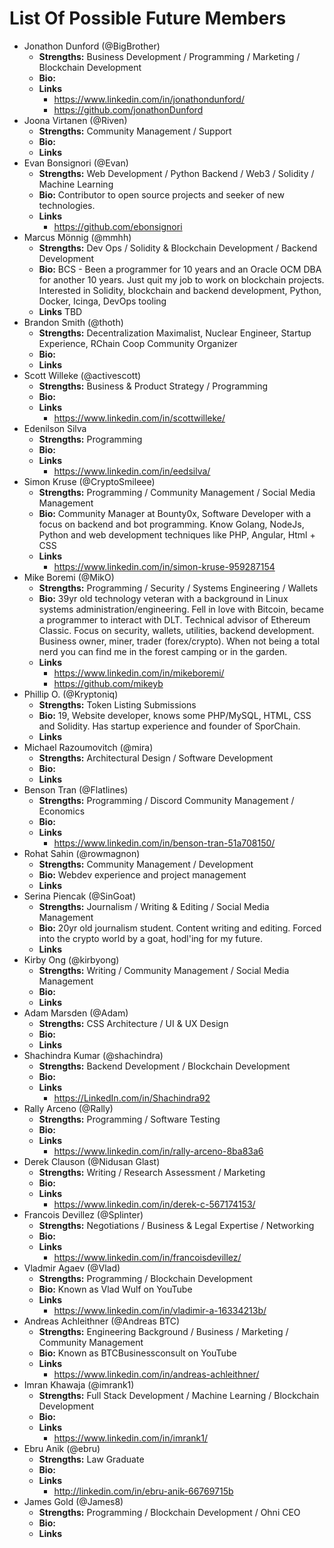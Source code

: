 # List Of Possible Future Members

- Jonathon Dunford (@BigBrother)
  - **Strengths:** Business Development / Programming / Marketing / Blockchain Development
  - **Bio:**
  - **Links**
    - https://www.linkedin.com/in/jonathondunford/
    - https://github.com/jonathonDunford
- Joona Virtanen (@Riven)
  - **Strengths:** Community Management / Support
  - **Bio:**
  - **Links**
- Evan Bonsignori (@Evan)
  - **Strengths:** Web Development / Python Backend / Web3 / Solidity / Machine Learning
  - **Bio:** Contributor to open source projects and seeker of new technologies. 
  - **Links**
    - https://github.com/ebonsignori
- Marcus Mönnig (@mmhh)
  - **Strengths:** Dev Ops / Solidity & Blockchain Development / Backend Development
  - **Bio:** BCS - Been a programmer for 10 years and an Oracle OCM DBA for another 10 years. Just quit my job to work on blockchain projects. Interested in Solidity, blockchain and backend development, Python, Docker, Icinga, DevOps tooling
  - **Links** TBD
- Brandon Smith (@thoth)
  - **Strengths:** Decentralization Maximalist, Nuclear Engineer, Startup Experience, RChain Coop Community Organizer
  - **Bio:**
  - **Links**
- Scott Willeke (@activescott)
  - **Strengths:** Business & Product Strategy / Programming
  - **Bio:**
  - **Links**
    - https://www.linkedin.com/in/scottwilleke/
- Edenilson Silva
  - **Strengths:** Programming
  - **Bio:**
  - **Links**
    - https://www.linkedin.com/in/eedsilva/
- Simon Kruse (@CryptoSmileee)
  - **Strengths:** Programming / Community Management / Social Media Management
  - **Bio:** Community Manager at Bounty0x, Software Developer with a focus on backend and bot programming.  Know Golang, NodeJs, Python and web development techniques like PHP, Angular, Html + CSS
  - **Links**
    - https://www.linkedin.com/in/simon-kruse-959287154
- Mike Boremi (@MikO)
  - **Strengths:** Programming / Security / Systems Engineering / Wallets
  - **Bio:** 39yr old technology veteran with a background in Linux systems administration/engineering.  Fell in love with Bitcoin, became a programmer to interact with DLT.  Technical advisor of Ethereum Classic. Focus on security, wallets, utilities, backend development.  Business owner, miner, trader (forex/crypto).  When not being a total nerd you can find me in the forest camping or in the garden.
  - **Links**
	- https://www.linkedin.com/in/mikeboremi/
	- https://github.com/mikeyb
- Phillip O. (@Kryptoniq)
  - **Strengths:** Token Listing Submissions
  - **Bio:** 19, Website developer, knows some PHP/MySQL, HTML, CSS and Solidity. Has startup experience and founder of SporChain.
  - **Links**
- Michael Razoumovitch (@mira)
  - **Strengths:** Architectural Design / Software Development
  - **Bio:**
  - **Links**
- Benson Tran (@Flatlines)
  - **Strengths:** Programming / Discord Community Management / Economics
  - **Bio:**
  - **Links**
    - https://www.linkedin.com/in/benson-tran-51a708150/
- Rohat Sahin (@rowmagnon)
  - **Strengths:** Community Management / Development
  - **Bio:** Webdev experience and project management
  - **Links**
- Serina Piencak (@SinGoat)
  - **Strengths:** Journalism / Writing & Editing / Social Media Management
  - **Bio:** 20yr old journalism student.  Content writing and editing. Forced into the crypto world by a goat, hodl'ing for my future.
  - **Links**
- Kirby Ong (@kirbyong)
  - **Strengths:** Writing / Community Management / Social Media Management
  - **Bio:**
  - **Links**
- Adam Marsden (@Adam)
  - **Strengths:** CSS Architecture / UI & UX Design
  - **Bio:**
  - **Links**
- Shachindra Kumar (@shachindra)
  - **Strengths:** Backend Development / Blockchain Development
  - **Bio:**
  - **Links**
    - https://LinkedIn.com/in/Shachindra92
- Rally Arceno (@Rally)
  - **Strengths:** Programming / Software Testing
  - **Bio:**
  - **Links**
    - https://www.linkedin.com/in/rally-arceno-8ba83a6
- Derek Clauson (@Nidusan Glast)
  - **Strengths:** Writing / Research Assessment / Marketing
  - **Bio:**
  - **Links**
    - https://www.linkedin.com/in/derek-c-567174153/
- Francois Devillez (@Splinter)
  - **Strengths:** Negotiations / Business & Legal Expertise / Networking
  - **Bio:**
  - **Links**
    - https://www.linkedin.com/in/francoisdevillez/
- Vladmir Agaev (@Vlad)
  - **Strengths:** Programming / Blockchain Development
  - **Bio:** Known as Vlad Wulf on YouTube
  - **Links**
    - https://www.linkedin.com/in/vladimir-a-16334213b/
- Andreas Achleithner (@Andreas BTC)
  - **Strengths:** Engineering Background / Business / Marketing / Community Management
  - **Bio:** Known as BTCBusinessconsult on YouTube
  - **Links**
    - https://www.linkedin.com/in/andreas-achleithner/
- Imran Khawaja (@imrank1)
  - **Strengths:** Full Stack Development / Machine Learning / Blockchain Development
  - **Bio:**
  - **Links**
    - https://www.linkedin.com/in/imrank1/
- Ebru Anik (@ebru)
  - **Strengths:** Law Graduate
  - **Bio:** 
  - **Links**
    - http://linkedin.com/in/ebru-anik-66769715b
- James Gold (@James8)
  - **Strengths:** Programming / Blockchain Development / Ohni CEO
  - **Bio:** 
  - **Links**
